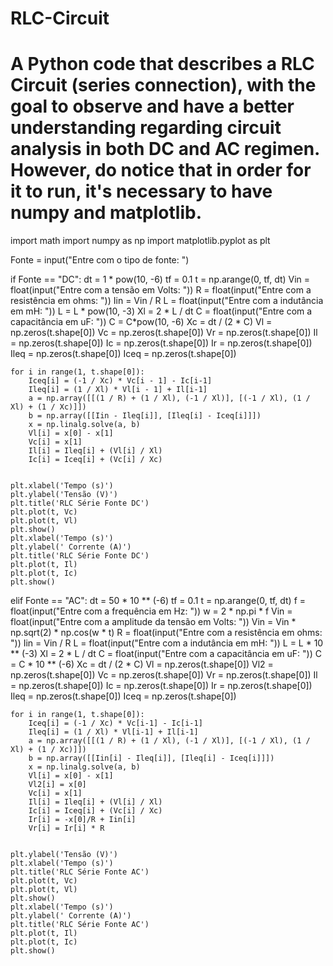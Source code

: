 # RLC-Circuit
# A Python code that describes a RLC Circuit (series connection), with the goal to observe and have a better understanding regarding circuit analysis in both DC and AC regimen. However, do notice that in order for it to run, it's necessary to have numpy and matplotlib.

import math
import numpy as np
import matplotlib.pyplot as plt

Fonte = input("Entre com o tipo de fonte: ")

if Fonte == "DC":
    dt = 1 * pow(10, -6)
    tf = 0.1
    t = np.arange(0, tf, dt)
    Vin = float(input("Entre com a tensão em Volts: "))
    R = float(input("Entre com a resistência em ohms: "))
    Iin = Vin / R
    L = float(input("Entre com a indutância em mH: "))
    L = L * pow(10, -3)
    Xl = 2 * L / dt
    C = float(input("Entre com a capacitância em uF: "))
    C = C*pow(10, -6)
    Xc = dt / (2 * C)
    Vl = np.zeros(t.shape[0])
    Vc = np.zeros(t.shape[0])
    Vr = np.zeros(t.shape[0])
    Il = np.zeros(t.shape[0])
    Ic = np.zeros(t.shape[0])
    Ir = np.zeros(t.shape[0])
    Ileq = np.zeros(t.shape[0])
    Iceq = np.zeros(t.shape[0])

    for i in range(1, t.shape[0]):
        Iceq[i] = (-1 / Xc) * Vc[i - 1] - Ic[i-1]
        Ileq[i] = (1 / Xl) * Vl[i - 1] + Il[i-1]
        a = np.array([[(1 / R) + (1 / Xl), (-1 / Xl)], [(-1 / Xl), (1 / Xl) + (1 / Xc)]])
        b = np.array([[Iin - Ileq[i]], [Ileq[i] - Iceq[i]]])
        x = np.linalg.solve(a, b)
        Vl[i] = x[0] - x[1]
        Vc[i] = x[1]
        Il[i] = Ileq[i] + (Vl[i] / Xl)
        Ic[i] = Iceq[i] + (Vc[i] / Xc)


    plt.xlabel('Tempo (s)')
    plt.ylabel('Tensão (V)')
    plt.title('RLC Série Fonte DC')
    plt.plot(t, Vc)
    plt.plot(t, Vl)
    plt.show()
    plt.xlabel('Tempo (s)')
    plt.ylabel(' Corrente (A)')
    plt.title('RLC Série Fonte DC')
    plt.plot(t, Il)
    plt.plot(t, Ic)
    plt.show()

elif Fonte == "AC":
    dt = 50 * 10 ** (-6)
    tf = 0.1
    t = np.arange(0, tf, dt)
    f = float(input("Entre com a frequência em Hz: "))
    w = 2 * np.pi * f
    Vin = float(input("Entre com a amplitude da tensão em Volts: "))
    Vin = Vin * np.sqrt(2) * np.cos(w * t)
    R = float(input("Entre com a resistência em ohms: "))
    Iin = Vin / R
    L = float(input("Entre com a indutância em mH: "))
    L = L * 10 ** (-3)
    Xl = 2 * L / dt
    C = float(input("Entre com a capacitância em uF: "))
    C = C * 10 ** (-6)
    Xc = dt / (2 * C)
    Vl = np.zeros(t.shape[0])
    Vl2 = np.zeros(t.shape[0])
    Vc = np.zeros(t.shape[0])
    Vr = np.zeros(t.shape[0])
    Il = np.zeros(t.shape[0])
    Ic = np.zeros(t.shape[0])
    Ir = np.zeros(t.shape[0])
    Ileq = np.zeros(t.shape[0])
    Iceq = np.zeros(t.shape[0])

    for i in range(1, t.shape[0]):
        Iceq[i] = (-1 / Xc) * Vc[i-1] - Ic[i-1]
        Ileq[i] = (1 / Xl) * Vl[i-1] + Il[i-1]
        a = np.array([[(1 / R) + (1 / Xl), (-1 / Xl)], [(-1 / Xl), (1 / Xl) + (1 / Xc)]])
        b = np.array([[Iin[i] - Ileq[i]], [Ileq[i] - Iceq[i]]])
        x = np.linalg.solve(a, b)
        Vl[i] = x[0] - x[1]
        Vl2[i] = x[0]
        Vc[i] = x[1]
        Il[i] = Ileq[i] + (Vl[i] / Xl)
        Ic[i] = Iceq[i] + (Vc[i] / Xc)
        Ir[i] = -x[0]/R + Iin[i]
        Vr[i] = Ir[i] * R
      

    plt.ylabel('Tensão (V)')
    plt.xlabel('Tempo (s)')
    plt.title('RLC Série Fonte AC')
    plt.plot(t, Vc)
    plt.plot(t, Vl)
    plt.show()
    plt.xlabel('Tempo (s)')
    plt.ylabel(' Corrente (A)')
    plt.title('RLC Série Fonte AC')
    plt.plot(t, Il)
    plt.plot(t, Ic)
    plt.show()
